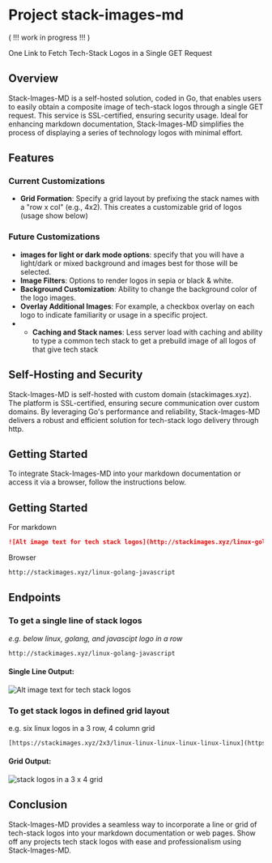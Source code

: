 # Project stack-images-md
( !!! work in progress !!! )

One Link to Fetch Tech-Stack Logos in a Single GET Request

## Overview

Stack-Images-MD is a self-hosted solution, coded in Go, that enables users to easily obtain a composite image of tech-stack logos through a single GET request. This service is SSL-certified, ensuring security usage. Ideal for enhancing markdown documentation, Stack-Images-MD simplifies the process of displaying a series of technology logos with minimal effort.

## Features

### Current Customizations

- **Grid Formation**: Specify a grid layout by prefixing the stack names with a "row x col" (e.g., 4x2). This creates a customizable grid of logos (usage show below)

### Future Customizations
- **images for light or dark mode options**: specify that you will have a light/dark or mixed background and images best for those will be selected.
- **Image Filters**: Options to render logos in sepia or black & white.
- **Background Customization**: Ability to change the background color of the logo images.
- **Overlay Additional Images**: For example, a checkbox overlay on each logo to indicate familiarity or usage in a specific project.
- - **Caching and Stack names**: Less server load with caching and ability to type a common tech stack to get a prebuild image of all logos of that give tech stack

## Self-Hosting and Security

Stack-Images-MD is self-hosted with custom domain (stackimages.xyz). The platform is SSL-certified, ensuring secure communication over custom domains. By leveraging Go's performance and reliability, Stack-Images-MD delivers a robust and efficient solution for tech-stack logo delivery through http.

## Getting Started

To integrate Stack-Images-MD into your markdown documentation or access it via a browser, follow the instructions below.


## Getting Started

For markdown

```markdown
![Alt image text for tech stack logos](http://stackimages.xyz/linux-golang-javascript)

```

Browser

```markdown
http://stackimages.xyz/linux-golang-javascript

```

## Endpoints

### To get a single line of stack logos

<em>e.g. below linux, golang, and javascipt logo in a row</em>
```txt
http://stackimages.xyz/linux-golang-javascript

```

#### Single Line Output:
![Alt image text for tech stack logos](https://stackimages.xyz/golang-linux-javascript)

### To get stack logos in defined grid layout

e.g. six linux logos in a 3 row, 4 column grid


```txt 
[https://stackimages.xyz/2x3/linux-linux-linux-linux-linux-linux](https://www.stackimages.xyz/3x4/node-dart-d3-django-sequelize-node-deno-css-react-ember-elm-grunt)

```  
#### Grid Output:
![stack logos in a 3 x 4 grid](https://www.stackimages.xyz/3x4/node-dart-d3-django-sequelize-node-deno-css-react-ember-elm-grunt)



## Conclusion

Stack-Images-MD provides a seamless way to incorporate a line or grid of tech-stack logos into your markdown documentation or web pages. Show off any projects tech stack logos with ease and professionalism using Stack-Images-MD.
